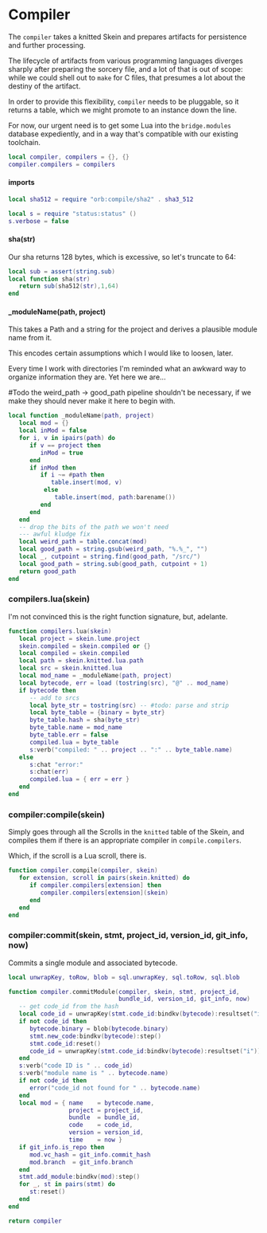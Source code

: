 # Compiler


The ``compiler`` takes a knitted Skein and prepares artifacts for persistence
and further processing.


The lifecycle of artifacts from various programming languages diverges sharply
after preparing the sorcery file, and a lot of that is out of scope: while we
could shell out to ``make`` for C files, that presumes a lot about the destiny
of the artifact.


In order to provide this flexibility, ``compiler`` needs to be pluggable, so it
returns a table, which we might promote to an instance down the line.


For now, our urgent need is to get some Lua into the ``bridge.modules`` database
expediently, and in a way that's compatible with our existing toolchain.

```lua
local compiler, compilers = {}, {}
compiler.compilers = compilers
```
#### imports

```lua
local sha512 = require "orb:compile/sha2" . sha3_512

local s = require "status:status" ()
s.verbose = false
```
#### sha(str)

Our sha returns 128 bytes, which is excessive, so let's truncate to 64:

```lua
local sub = assert(string.sub)
local function sha(str)
   return sub(sha512(str),1,64)
end
```
#### _moduleName(path, project)

This takes a Path and a string for the project and derives a plausible module
name from it.


This encodes certain assumptions which I would like to loosen, later.


Every time I work with directories I'm reminded what an awkward way to
organize information they are.  Yet here we are...

#Todo the weird_path -> good_path pipeline shouldn't be necessary, if we make
they should never make it here to begin with.

```lua
local function _moduleName(path, project)
   local mod = {}
   local inMod = false
   for i, v in ipairs(path) do
      if v == project then
         inMod = true
      end
      if inMod then
         if i ~= #path then
            table.insert(mod, v)
          else
             table.insert(mod, path:barename())
         end
      end
   end
   -- drop the bits of the path we won't need
   --- awful kludge fix
   local weird_path = table.concat(mod)
   local good_path = string.gsub(weird_path, "%.%_", "")
   local _, cutpoint = string.find(good_path, "/src/")
   local good_path = string.sub(good_path, cutpoint + 1)
   return good_path
end
```
### compilers.lua(skein)

I'm not convinced this is the right function signature, but, adelante.

```lua
function compilers.lua(skein)
   local project = skein.lume.project
   skein.compiled = skein.compiled or {}
   local compiled = skein.compiled
   local path = skein.knitted.lua.path
   local src = skein.knitted.lua
   local mod_name = _moduleName(path, project)
   local bytecode, err = load (tostring(src), "@" .. mod_name)
   if bytecode then
      -- add to srcs
      local byte_str = tostring(src) -- #todo: parse and strip
      local byte_table = {binary = byte_str}
      byte_table.hash = sha(byte_str)
      byte_table.name = mod_name
      byte_table.err = false
      compiled.lua = byte_table
      s:verb("compiled: " .. project .. ":" .. byte_table.name)
   else
      s:chat "error:"
      s:chat(err)
      compiled.lua = { err = err }
   end
end
```
### compiler:compile(skein)

Simply goes through all the Scrolls in the ``knitted`` table of the Skein, and
compiles them if there is an appropriate compiler in ``compile.compilers``.


Which, if the scroll is a Lua scroll, there is.

```lua
function compiler.compile(compiler, skein)
   for extension, scroll in pairs(skein.knitted) do
      if compiler.compilers[extension] then
         compiler.compilers[extension](skein)
      end
   end
end
```
### compiler:commit(skein, stmt, project_id, version_id, git_info, now)

Commits a single module and associated bytecode.

```lua
local unwrapKey, toRow, blob = sql.unwrapKey, sql.toRow, sql.blob

function compiler.commitModule(compiler, skein, stmt, project_id,
                               bundle_id, version_id, git_info, now)
   -- get code_id from the hash
   local code_id = unwrapKey(stmt.code_id:bindkv(bytecode):resultset("i"))
   if not code_id then
      bytecode.binary = blob(bytecode.binary)
      stmt.new_code:bindkv(bytecode):step()
      stmt.code_id:reset()
      code_id = unwrapKey(stmt.code_id:bindkv(bytecode):resultset("i"))
   end
   s:verb("code ID is " .. code_id)
   s:verb("module name is " .. bytecode.name)
   if not code_id then
      error("code_id not found for " .. bytecode.name)
   end
   local mod = { name    = bytecode.name,
                 project = project_id,
                 bundle  = bundle_id,
                 code    = code_id,
                 version = version_id,
                 time    = now }
   if git_info.is_repo then
      mod.vc_hash = git_info.commit_hash
      mod.branch  = git_info.branch
   end
   stmt.add_module:bindkv(mod):step()
   for _, st in pairs(stmt) do
      st:reset()
   end
end
```
```lua
return compiler
```
